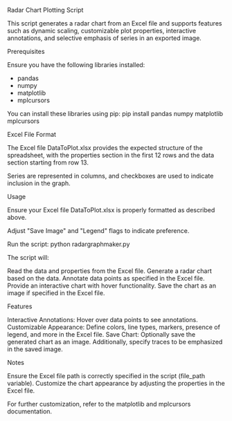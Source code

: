 Radar Chart Plotting Script

This script generates a radar chart from an Excel file and supports features such as dynamic scaling, customizable plot properties, interactive annotations, and selective emphasis of series in an exported image.


Prerequisites

Ensure you have the following libraries installed:

- pandas
- numpy
- matplotlib
- mplcursors

You can install these libraries using pip: pip install pandas numpy matplotlib mplcursors


Excel File Format

The Excel file DataToPlot.xlsx provides the expected structure of the spreadsheet, with the properties section in the first 12 rows and the data section starting from row 13.

Series are represented in columns, and checkboxes are used to indicate inclusion in the graph.


Usage

Ensure your Excel file DataToPlot.xlsx is properly formatted as described above.

Adjust "Save Image" and "Legend" flags to indicate preference.

Run the script: python radargraphmaker.py


The script will:

Read the data and properties from the Excel file.
Generate a radar chart based on the data.
Annotate data points as specified in the Excel file.
Provide an interactive chart with hover functionality.
Save the chart as an image if specified in the Excel file.


Features

Interactive Annotations: Hover over data points to see annotations.
Customizable Appearance: Define colors, line types, markers, presence of legend, and more in the Excel file.
Save Chart: Optionally save the generated chart as an image. Additionally, specify traces to be emphasized in the saved image.


Notes

Ensure the Excel file path is correctly specified in the script (file_path variable).
Customize the chart appearance by adjusting the properties in the Excel file.


For further customization, refer to the matplotlib and mplcursors documentation.